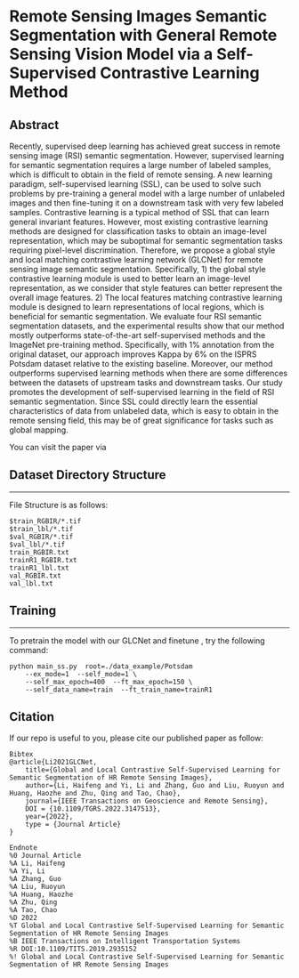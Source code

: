 # Remote Sensing Images Semantic Segmentation with General Remote Sensing Vision Model via a Self-Supervised Contrastive Learning Method
## Abstract


Recently, supervised deep learning has achieved great success in remote sensing image (RSI) semantic segmentation. However, supervised learning for semantic segmentation requires a large number of labeled samples, which is difficult to obtain in the field of remote sensing. A new learning paradigm, self-supervised learning (SSL), can be used to solve such problems by pre-training a general model with a large number of unlabeled images and then fine-tuning it on a downstream task with very few labeled samples. Contrastive learning is a typical method of SSL that can learn general invariant features. However, most existing contrastive learning methods are designed for classification tasks to obtain an image-level representation, which may be suboptimal for semantic segmentation tasks requiring pixel-level discrimination. Therefore, we propose a global style and local matching contrastive learning network (GLCNet) for remote sensing image semantic segmentation. Specifically, 1) the global style contrastive learning module is used to better learn an image-level representation, as we consider that style features can better represent the overall image features. 2) The local features matching contrastive learning module is designed to learn representations of local regions, which is beneficial for semantic segmentation. We evaluate four RSI semantic segmentation datasets, and the experimental results show that our method mostly outperforms state-of-the-art self-supervised methods and the ImageNet pre-training method. Specifically, with 1\% annotation from the original dataset, our approach improves Kappa by 6\% on the ISPRS Potsdam dataset relative to the existing baseline. Moreover, our method outperforms supervised learning methods when there are some differences between the datasets of upstream tasks and downstream tasks. Our study promotes the development of self-supervised learning in the field of RSI semantic segmentation. Since SSL could directly learn the essential characteristics of data from unlabeled data, which is easy to obtain in the remote sensing field, this may be of great significance for tasks such as global mapping. 

You can visit the paper via 

## Dataset Directory Structure
-------
File Structure is as follows:   

    $train_RGBIR/*.tif     
    $train_lbl/*.tif     
    $val_RGBIR/*.tif      
    $val_lbl/*.tif    
    train_RGBIR.txt    
    trainR1_RGBIR.txt     
    trainR1_lbl.txt       
    val_RGBIR.txt       
    val_lbl.txt
    
## Training
-------         
To pretrain the model with our GLCNet and finetune , try the following command:      
```
python main_ss.py  root=./data_example/Potsdam
    --ex_mode=1  --self_mode=1 \  
    --self_max_epoch=400  --ft_max_epoch=150 \
    --self_data_name=train  --ft_train_name=trainR1
```   
    
## Citation
If our repo is useful to you, please cite our published paper as follow:

```
Bibtex
@article{Li2021GLCNet,
    title={Global and Local Contrastive Self-Supervised Learning for Semantic Segmentation of HR Remote Sensing Images},
    author={Li, Haifeng and Yi, Li and Zhang, Guo and Liu, Ruoyun and Huang, Haozhe and Zhu, Qing and Tao, Chao},
    journal={IEEE Transactions on Geoscience and Remote Sensing},
    DOI = {10.1109/TGRS.2022.3147513},
    year={2022},
    type = {Journal Article}
}

Endnote
%0 Journal Article
%A Li, Haifeng
%A Yi, Li
%A Zhang, Guo
%A Liu, Ruoyun
%A Huang, Haozhe
%A Zhu, Qing
%A Tao, Chao
%D 2022
%T Global and Local Contrastive Self-Supervised Learning for Semantic Segmentation of HR Remote Sensing Images
%B IEEE Transactions on Intelligent Transportation Systems
%R DOI:10.1109/TITS.2019.2935152
%! Global and Local Contrastive Self-Supervised Learning for Semantic Segmentation of HR Remote Sensing Images
```
